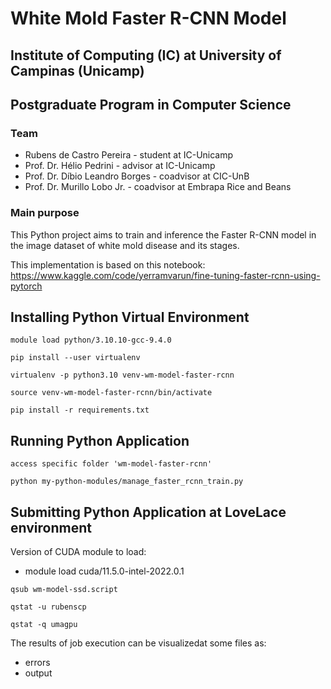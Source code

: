 # White Mold Faster R-CNN Model

## Institute of Computing (IC) at University of Campinas (Unicamp)

## Postgraduate Program in Computer Science

### Team

* Rubens de Castro Pereira - student at IC-Unicamp
* Prof. Dr. Hélio Pedrini - advisor at IC-Unicamp
* Prof. Dr. Díbio Leandro Borges - coadvisor at CIC-UnB
* Prof. Dr. Murillo Lobo Jr. - coadvisor at Embrapa Rice and Beans

### Main purpose

This Python project aims to train and inference the Faster R-CNN model in the image dataset of white mold disease and its stages.

This implementation is based on this notebook:
<https://www.kaggle.com/code/yerramvarun/fine-tuning-faster-rcnn-using-pytorch>

## Installing Python Virtual Environment

```
module load python/3.10.10-gcc-9.4.0
```
```
pip install --user virtualenv
```
```
virtualenv -p python3.10 venv-wm-model-faster-rcnn
```
```
source venv-wm-model-faster-rcnn/bin/activate
```
```
pip install -r requirements.txt
```

## Running Python Application

```
access specific folder 'wm-model-faster-rcnn'
```
```
python my-python-modules/manage_faster_rcnn_train.py
```

## Submitting Python Application at LoveLace environment

Version of CUDA module to load:
- module load cuda/11.5.0-intel-2022.0.1

```
qsub wm-model-ssd.script
```
```
qstat -u rubenscp
```
```
qstat -q umagpu
```

The results of job execution can be visualizedat some files as:

* errors
* output
